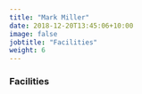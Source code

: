 ```yaml
---
title: "Mark Miller"
date: 2018-12-20T13:45:06+10:00
image: false
jobtitle: "Facilities"
weight: 6
---
```


### Facilities

